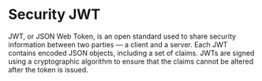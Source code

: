 # Security JWT

JWT, or JSON Web Token, is an open standard used to share security information between two parties — a client and a
server. Each JWT contains encoded JSON objects, including a set of claims. JWTs are signed using a cryptographic
algorithm to ensure that the claims cannot be altered after the token is issued.